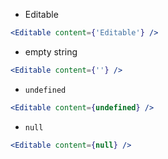 * Editable

```jsx
<Editable content={'Editable'} />
```

* empty string

```jsx
<Editable content={''} />
```

* `undefined`

```jsx
<Editable content={undefined} />
```

* `null`

```jsx
<Editable content={null} />
```
